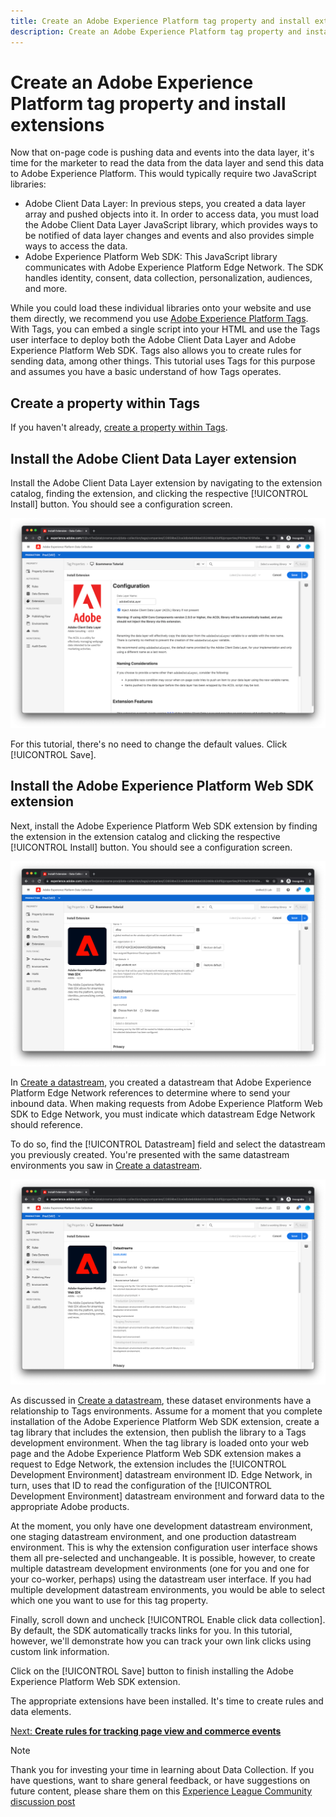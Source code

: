 ```yaml
---
title: Create an Adobe Experience Platform tag property and install extensions
description: Create an Adobe Experience Platform tag property and install extensions
---
```

# Create an Adobe Experience Platform tag property and install extensions

Now that on-page code is pushing data and events into the data layer, it's time for the marketer to read the data from the data layer and send this data to Adobe Experience Platform. This would typically require two JavaScript libraries:

* Adobe Client Data Layer: In previous steps, you created a data layer array and pushed objects into it. In order to access data, you must load the Adobe Client Data Layer JavaScript library, which provides ways to be notified of data layer changes and events and also provides simple ways to access the data.
* Adobe Experience Platform Web SDK: This JavaScript library communicates with Adobe Experience Platform Edge Network. The SDK handles identity, consent, data collection, personalization, audiences, and more.

While you could load these individual libraries onto your website and use them directly, we recommend you use [Adobe Experience Platform Tags](https://experienceleague.adobe.com/docs/experience-platform/tags/home.html). With Tags, you can embed a single script into your HTML and use the Tags user interface to deploy both the Adobe Client Data Layer and Adobe Experience Platform Web SDK. Tags also allows you to create rules for sending data, among other things. This tutorial uses Tags for this purpose and assumes you have a basic understand of how Tags operates.

## Create a property within Tags

If you haven't already, [create a property within Tags](https://experienceleague.adobe.com/docs/experience-platform/tags/admin/companies-and-properties.html#create-or-configure-a-property).

## Install the Adobe Client Data Layer extension

Install the Adobe Client Data Layer extension by navigating to the extension catalog, finding the extension, and clicking the respective [!UICONTROL Install] button. You should see a configuration screen.

![Adobe Client Data Layer extension installation](../assets/acdl-extension-installation.png)

For this tutorial, there's no need to change the default values. Click [!UICONTROL Save].

## Install the Adobe Experience Platform Web SDK extension

Next, install the Adobe Experience Platform Web SDK extension by finding the extension in the extension catalog and clicking the respective [!UICONTROL Install] button. You should see a configuration screen.

![Adobe Experience Platform Web SDK extension installation](../assets/web-sdk-extension-installation.png)

In [Create a datastream](../configure-the-server/create-a-datastream.md), you created a datastream that Adobe Experience Platform Edge Network references to determine where to send your inbound data. When making requests from Adobe Experience Platform Web SDK to Edge Network, you must indicate which datastream Edge Network should reference.

To do so, find the [!UICONTROL Datastream] field and select the datastream you previously created. You're presented with the same datastream environments you saw in [Create a datastream](../configure-the-server/create-a-datastream.md).

![Datastream selection](../assets/web-sdk-datastream-selection.png)

As discussed in [Create a datastream](../configure-the-server/create-a-dataset.md), these dataset environments have a relationship to Tags environments. Assume for a moment that you complete installation of the Adobe Experience Platform Web SDK extension, create a tag library that includes the extension, then publish the library to a Tags development environment. When the tag library is loaded onto your web page and the Adobe Experience Platform Web SDK extension makes a request to Edge Network, the extension includes the [!UICONTROL Development Environment] datastream environment ID. Edge Network, in turn, uses that ID to read the configuration of the [!UICONTROL Development Environment] datastream environment and forward data to the appropriate Adobe products.

At the moment, you only have one development datastream environment, one staging datastream environment, and one production datastream environment. This is why the extension configuration user interface shows them all pre-selected and unchangeable. It is possible, however, to create multiple datastream development environments (one for you and one for your co-worker, perhaps) using the datastream user interface. If you had multiple development datastream environments, you would be able to select which one you want to use for this tag property.

Finally, scroll down and uncheck [!UICONTROL Enable click data collection]. By default, the SDK automatically tracks links for you. In this tutorial, however, we'll demonstrate how you can track your own link clicks using custom link information. 

Click on the [!UICONTROL Save] button to finish installing the Adobe Experience Platform Web SDK extension.

The appropriate extensions have been installed. It's time to create rules and data elements.

[Next: **Create rules for tracking page view and commerce events**](create-rules-for-tracking-page-view-and-commerce-events.md)

>[!NOTE]
>
>Thank you for investing your time in learning about Data Collection. If you have questions, want to share general feedback, or have suggestions on future content, please share them on this [Experience League Community discussion post](https://experienceleaguecommunities.adobe.com/t5/adobe-experience-platform-launch/tutorial-discussion-implement-adobe-experience-cloud-with-web/td-p/444996)